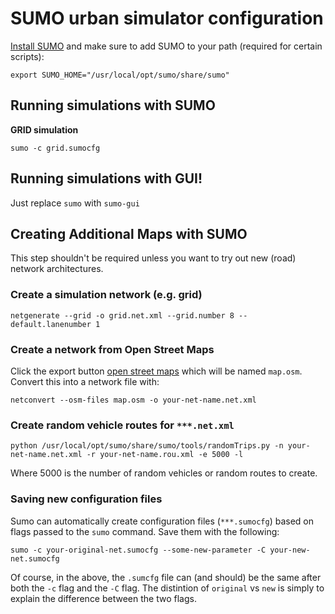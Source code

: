 # SUMO urban simulator configuration

[Install SUMO](http://sumo.sourceforge.net/) and make sure to add SUMO to your path (required for certain scripts):

```
export SUMO_HOME="/usr/local/opt/sumo/share/sumo"
```

## Running simulations with SUMO


**GRID simulation** 

```
sumo -c grid.sumocfg
```

## Running simulations with GUI!

Just replace `sumo` with `sumo-gui`

## Creating Additional Maps with SUMO

This step shouldn't be required unless you want to try out new (road) network architectures.

### Create a simulation network (e.g. grid)

```
netgenerate --grid -o grid.net.xml --grid.number 8 --default.lanenumber 1
```


### Create a network from Open Street Maps

Click the export button [open street maps](https://www.openstreetmap.org/) which will be named `map.osm`. 
Convert this into a network file with:

```
netconvert --osm-files map.osm -o your-net-name.net.xml
```

### Create random vehicle routes for `***.net.xml` 

`python /usr/local/opt/sumo/share/sumo/tools/randomTrips.py -n your-net-name.net.xml -r your-net-name.rou.xml -e 5000 -l`

Where 5000 is the number of random vehicles or random routes to create.
 
### Saving new configuration files

Sumo can automatically create configuration files (`***.sumocfg`) based on flags passed to the `sumo` command. Save them with the following:

```
sumo -c your-original-net.sumocfg --some-new-parameter -C your-new-net.sumocfg
```

Of course, in the above, the `.sumcfg` file can (and should) be the same after both the `-c` flag and the `-C` flag.
The distintion of `original` vs `new` is simply to explain the difference between the two flags.
